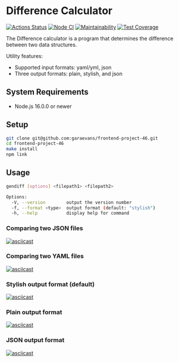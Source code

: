 # Difference Calculator

[![Actions Status](https://github.com/garaevans/frontend-project-46/workflows/hexlet-check/badge.svg)](https://github.com/garaevans/frontend-project-46/actions)
[![Node CI](https://github.com/garaevans/frontend-project-46/actions/workflows/nodejs.yml/badge.svg)](https://github.com/garaevans/frontend-project-46/actions)
[![Maintainability](https://api.codeclimate.com/v1/badges/c21084f26eef46716819/maintainability)](https://codeclimate.com/github/garaevans/frontend-project-46/maintainability)
[![Test Coverage](https://api.codeclimate.com/v1/badges/c21084f26eef46716819/test_coverage)](https://codeclimate.com/github/garaevans/frontend-project-46/test_coverage)

The Difference calculator is a program that determines the difference between two data structures.

Utility features:
- Supported input formats: yaml/yml, json
- Three output formats: plain, stylish, and json

## System Requirements
- Node.js 16.0.0 or newer

## Setup

```bash
git clone git@github.com:garaevans/frontend-project-46.git
cd frontend-project-46
make install
npm link
```

## Usage

```bash
gendiff [options] <filepath1> <filepath2>

Options:
  -V, --version        output the version number
  -f, --format <type>  output format (default: "stylish")
  -h, --help           display help for command
```

### Comparing two JSON files
[![asciicast](https://asciinema.org/a/bXgu6v3IS9pJNeVJbbiIeA1lh.svg)](https://asciinema.org/a/bXgu6v3IS9pJNeVJbbiIeA1lh)

### Comparing two YAML files
[![asciicast](https://asciinema.org/a/cAOJCI99isWC0yopY68CGBVWU.svg)](https://asciinema.org/a/cAOJCI99isWC0yopY68CGBVWU)

### Stylish output format (default)
[![asciicast](https://asciinema.org/a/Ent9PTDfYeuvNUxpHUJ4hVU8R.svg)](https://asciinema.org/a/Ent9PTDfYeuvNUxpHUJ4hVU8R)

### Plain output format
[![asciicast](https://asciinema.org/a/HIY1tMhiMTVbPUq18XycchlPq.svg)](https://asciinema.org/a/HIY1tMhiMTVbPUq18XycchlPq)

### JSON output format
[![asciicast](https://asciinema.org/a/8YK305uhjZq7ogpeVQJO5T7zn.svg)](https://asciinema.org/a/8YK305uhjZq7ogpeVQJO5T7zn)